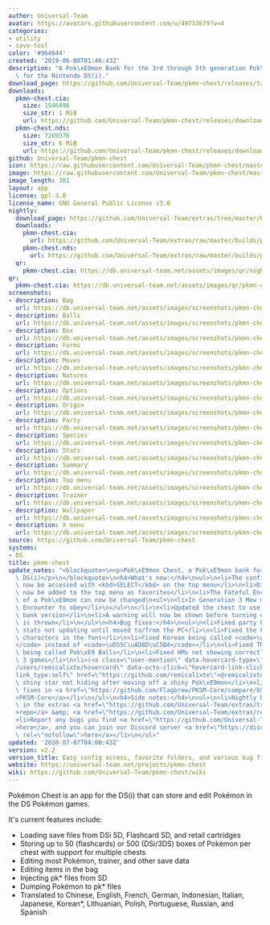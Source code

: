 ```yaml
---
author: Universal-Team
avatar: https://avatars.githubusercontent.com/u/49733679?v=4
categories:
- utility
- save-tool
color: '#964644'
created: '2019-06-08T01:46:43Z'
description: "A Pok\xE9mon Bank for the 3rd through 5th generation Pok\xE9mon games\
  \ for the Nintendo DS(i)."
download_page: https://github.com/Universal-Team/pkmn-chest/releases/tag/v2.2
downloads:
  pkmn-chest.cia:
    size: 1546496
    size_str: 1 MiB
    url: https://github.com/Universal-Team/pkmn-chest/releases/download/v2.2/pkmn-chest.cia
  pkmn-chest.nds:
    size: 7269376
    size_str: 6 MiB
    url: https://github.com/Universal-Team/pkmn-chest/releases/download/v2.2/pkmn-chest.nds
github: Universal-Team/pkmn-chest
icon: https://raw.githubusercontent.com/Universal-Team/pkmn-chest/master/icon.bmp
image: https://raw.githubusercontent.com/Universal-Team/pkmn-chest/master/resources/icon.png
image_length: 381
layout: app
license: gpl-3.0
license_name: GNU General Public License v3.0
nightly:
  download_page: https://github.com/Universal-Team/extras/tree/master/builds/pkmn-chest
  downloads:
    pkmn-chest.cia:
      url: https://github.com/Universal-Team/extras/raw/master/builds/pkmn-chest/pkmn-chest.cia
    pkmn-chest.nds:
      url: https://github.com/Universal-Team/extras/raw/master/builds/pkmn-chest/pkmn-chest.nds
  qr:
    pkmn-chest.cia: https://db.universal-team.net/assets/images/qr/nightly/pkmn-chest.cia.png
qr:
  pkmn-chest.cia: https://db.universal-team.net/assets/images/qr/pkmn-chest.cia.png
screenshots:
- description: Bag
  url: https://db.universal-team.net/assets/images/screenshots/pkmn-chest/bag.png
- description: Balls
  url: https://db.universal-team.net/assets/images/screenshots/pkmn-chest/balls.png
- description: Box
  url: https://db.universal-team.net/assets/images/screenshots/pkmn-chest/box.png
- description: Forms
  url: https://db.universal-team.net/assets/images/screenshots/pkmn-chest/forms.png
- description: Moves
  url: https://db.universal-team.net/assets/images/screenshots/pkmn-chest/moves.png
- description: Natures
  url: https://db.universal-team.net/assets/images/screenshots/pkmn-chest/natures.png
- description: Options
  url: https://db.universal-team.net/assets/images/screenshots/pkmn-chest/options.gif
- description: Origin
  url: https://db.universal-team.net/assets/images/screenshots/pkmn-chest/origin.png
- description: Party
  url: https://db.universal-team.net/assets/images/screenshots/pkmn-chest/party.png
- description: Species
  url: https://db.universal-team.net/assets/images/screenshots/pkmn-chest/species.png
- description: Stats
  url: https://db.universal-team.net/assets/images/screenshots/pkmn-chest/stats.png
- description: Summary
  url: https://db.universal-team.net/assets/images/screenshots/pkmn-chest/summary.png
- description: Top menu
  url: https://db.universal-team.net/assets/images/screenshots/pkmn-chest/top-menu.png
- description: Trainer
  url: https://db.universal-team.net/assets/images/screenshots/pkmn-chest/trainer.png
- description: Wallpaper
  url: https://db.universal-team.net/assets/images/screenshots/pkmn-chest/wallpaper.png
- description: X menu
  url: https://db.universal-team.net/assets/images/screenshots/pkmn-chest/x-menu.png
source: https://github.com/Universal-Team/pkmn-chest
systems:
- DS
title: pkmn-chest
update_notes: "<blockquote>\n<p>Pok\xE9mon Chest, a Pok\xE9mon bank for the Nintendo\
  \ DS(i)</p>\n</blockquote>\n<h4>What's new:</h4>\n<ul>\n<li>The config menu can\
  \ now be accessed with <kbd>SELECT</kbd> on the top menu</li>\n<li>Directories can\
  \ now be added to the top menu as favorites</li>\n<li>The Fateful Encounter status\
  \ of a Pok\xE9mon can now be changed\n<ul>\n<li>In Generation 3 Mew must be a Fateful\
  \ Encounter to obey</li>\n</ul>\n</li>\n<li>Updated the chest to use PKSM's latest\
  \ bank version</li>\n<li>A warning will now be shown before turning off if an exception\
  \ is thrown</li>\n</ul>\n<h4>Bug fixes:</h4>\n<ul>\n<li>Fixed party Pok\xE9mon's\
  \ stats not updating until moved to/from the PC</li>\n<li>Fixed the kerning on some\
  \ characters in the font</li>\n<li>Fixed Korean being called <code>\uD55C\uAD6D\
  </code> instead of <code>\uD55C\uAD6D\uC5B4</code></li>\n<li>Fixed TM/HM pocket\
  \ being called Pok\xE9 Balls</li>\n<li>Fixed HMs not showing correctly in some Generation\
  \ 3 games</li>\n<li>(<a class=\"user-mention\" data-hovercard-type=\"user\" data-hovercard-url=\"\
  /users/remicalixte/hovercard\" data-octo-click=\"hovercard-link-click\" data-octo-dimensions=\"\
  link_type:self\" href=\"https://github.com/remicalixte\">@remicalixte</a>) Fixed\
  \ shiny star not hiding after moving off a shiny Pok\xE9mon</li>\n<li>Several bug\
  \ fixes in <a href=\"https://github.com/Flagbrew/PKSM-Core/compare/b543fa321133c5b5af784a09437e417cae26e094...27ba4a6ce64bf4206d0cce92f09d223c65dc975d\"\
  >PKSM-Core</a></li>\n</ul>\n<h4>Side notes:</h4>\n<ul>\n<li>Nightly builds are available\
  \ in the extras <a href=\"https://github.com/Universal-Team/extras/tree/master/builds/pkmn-chest\"\
  >repo</a> &amp; <a href=\"https://github.com/Universal-Team/extras/releases\">releases</a>.</li>\n\
  <li>Report any bugs you find <a href=\"https://github.com/Universal-Team/pkmn-chest/issues/new/choose\"\
  >here</a>, and you can join our Discord server <a href=\"https://discord.gg/KDJCfGF\"\
  \ rel=\"nofollow\">here</a></li>\n</ul>"
updated: '2020-07-07T04:00:43Z'
version: v2.2
version_title: Easy config access, favorite folders, and various bug fixes
website: https://universal-team.net/projects/pkmn-chest
wiki: https://github.com/Universal-Team/pkmn-chest/wiki
---
```

Pokémon Chest is an app for the DS(i) that can store and edit Pokémon in the DS Pokémon games.

It's current features include:
- Loading save files from DSi SD, Flashcard SD, and retail cartridges
- Storing up to 50 (flashcards) or 500 (DSi/3DS) boxes of Pokémon per chest with support for multiple chests
- Editing most Pokémon, trainer, and other save data
- Editing items in the bag
- Injecting pk* files from SD
- Dumping Pokémon to pk* files
- Translated to Chinese, English, French, German, Indonesian, Italian, Japanese, Korean*, Lithuanian, Polish, Portuguese, Russian, and Spanish